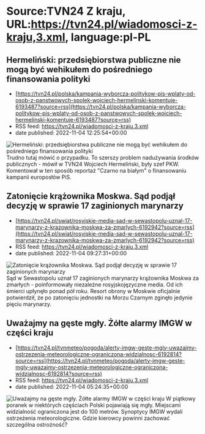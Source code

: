 # Source:TVN24 Z kraju, URL:https://tvn24.pl/wiadomosci-z-kraju,3.xml, language:pl-PL

## Hermeliński: przedsiębiorstwa publiczne nie mogą być wehikułem do pośredniego finansowania polityki
 - [https://tvn24.pl/polska/kampania-wyborcza-politykow-pis-wplaty-od-osob-z-panstwowych-spolek-wojciech-hermelinski-komentuje-6193487?source=rss](https://tvn24.pl/polska/kampania-wyborcza-politykow-pis-wplaty-od-osob-z-panstwowych-spolek-wojciech-hermelinski-komentuje-6193487?source=rss)
 - RSS feed: https://tvn24.pl/wiadomosci-z-kraju,3.xml
 - date published: 2022-11-04 12:25:54+00:00

<img alt="Hermeliński: przedsiębiorstwa publiczne nie mogą być wehikułem do pośredniego finansowania polityki" src="https://tvn24.pl/polska/cdn-zdjecie-l3ws6x-hermelisnkistil-6193597/alternates/LANDSCAPE_1280" />
    Trudno tutaj mówić o przypadku. To szerszy problem nadużywania środków publicznych - mówił w TVN24 Wojciech Hermeliński, były szef PKW. Komentował w ten sposób reportaż "Czarno na białym" o finansowaniu kampanii europosłów PiS.

## Zatonięcie krążownika Moskwa. Sąd podjął decyzję w sprawie 17 zaginionych marynarzy
 - [https://tvn24.pl/swiat/rosyjskie-media-sad-w-sewastopolu-uznal-17-marynarzy-z-krazownika-moskwa-za-zmarlych-6192942?source=rss](https://tvn24.pl/swiat/rosyjskie-media-sad-w-sewastopolu-uznal-17-marynarzy-z-krazownika-moskwa-za-zmarlych-6192942?source=rss)
 - RSS feed: https://tvn24.pl/wiadomosci-z-kraju,3.xml
 - date published: 2022-11-04 09:27:31+00:00

<img alt="Zatonięcie krążownika Moskwa. Sąd podjął decyzję w sprawie 17 zaginionych marynarzy" src="https://tvn24.pl/najnowsze/cdn-zdjecie-cwjn7k-krazownik-moskwa-5674683/alternates/LANDSCAPE_1280" />
    Sąd w Sewastopolu uznał 17 zaginionych marynarzy krążownika Moskwa za zmarłych - poinformowały niezależne rosyjskojęzyczne media. Od ich śmierci upłynęło ponad pół roku. Resort obrony w Moskwie oficjalnie potwierdził, że po zatonięciu jednostki na Morzu Czarnym zginęło jedynie pięciu marynarzy.

## Uważajmy na gęste mgły. Żółte alarmy IMGW w części kraju
 - [https://tvn24.pl/tvnmeteo/pogoda/alerty-imgw-geste-mgly-uwazajmy-ostrzezenia-meteorologiczne-ograniczona-widzialnosc-6192814?source=rss](https://tvn24.pl/tvnmeteo/pogoda/alerty-imgw-geste-mgly-uwazajmy-ostrzezenia-meteorologiczne-ograniczona-widzialnosc-6192814?source=rss)
 - RSS feed: https://tvn24.pl/wiadomosci-z-kraju,3.xml
 - date published: 2022-11-04 05:24:35+00:00

<img alt="Uważajmy na gęste mgły. Żółte alarmy IMGW w części kraju" src="https://tvn24.pl/najnowsze/cdn-zdjecie-3w4h1s-mgla-w-lodzi-6187641/alternates/LANDSCAPE_1280" />
    W piątkowy poranek w niektórych częściach Polski pojawiają się mgły. Miejscami widzialność ograniczona jest do 100 metrów. Synoptycy IMGW wydali ostrzeżenia meteorologiczne. Gdzie kierowcy powinni zachować szczególna ostrożność?

